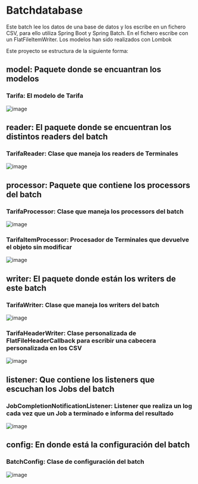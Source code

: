 # Batchdatabase
Este batch lee los datos de una base de datos y los escribe en un fichero CSV, para ello utiliza Spring Boot y Spring Batch.
En el fichero escribe con un FlatFileItemWriter. Los modelos han sido realizados con Lombok

Este proyecto se estructura de la siguiente forma:

## model: Paquete donde se encuantran los modelos

### Tarifa: El modelo de Tarifa

![image](https://github.com/RickDvn/batchdatabase/assets/168721035/3f0bd0f5-d08a-4c3f-b53b-5d580956418d)


## reader: El paquete donde se encuentran los distintos readers del batch

### TarifaReader: Clase que maneja los readers de Terminales

![image](https://github.com/RickDvn/batchdatabase/assets/168721035/467a8887-e45c-4b38-84c8-f4defc57ecef)


## processor: Paquete que contiene los processors del batch

### TarifaProcessor: Clase que maneja los processors del batch

![image](https://github.com/RickDvn/batchdatabase/assets/168721035/b204cbb9-24d2-407e-960d-430590d738e8)

### TarifaItemProcessor: Procesador de Terminales que devuelve el objeto sin modificar

![image](https://github.com/RickDvn/batchdatabase/assets/168721035/470aa649-26b6-4fa1-9437-00484cd61303)


## writer: El paquete donde están los writers de este batch

### TarifaWriter: Clase que maneja los writers del batch

![image](https://github.com/RickDvn/batchdatabase/assets/168721035/323476cc-bdc6-455e-847b-9bb2c9834d00)


### TarifaHeaderWriter: Clase personalizada de FlatFileHeaderCallback para escribir una cabecera personalizada en los CSV

![image](https://github.com/RickDvn/batchdatabase/assets/168721035/59268bd5-81d8-4268-a1c1-6320a1625614)


## listener: Que contiene los listeners que escuchan los Jobs del batch

### JobCompletionNotificationListener: Listener que realiza un log cada vez que un Job a terminado e informa del resultado

![image](https://github.com/RickDvn/batchdatabase/assets/168721035/8e6479b2-a63c-4ac0-a04e-0f9335e6b841)


## config: En donde está la configuración del batch

### BatchConfig: Clase de configuración del batch

![image](https://github.com/RickDvn/batchdatabase/assets/168721035/6361930b-a110-497e-9128-b267b87b4340)

